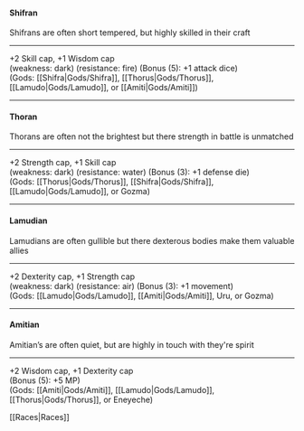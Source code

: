 #### **Shifran**  
Shifrans are often short tempered, but highly skilled in their craft  
 
---

+2 Skill cap, +1 Wisdom cap  
(weakness: dark) (resistance: fire) (Bonus (5): +1 attack dice)  
(Gods: [[Shifra|Gods/Shifra]], [[Thorus|Gods/Thorus]], [[Lamudo|Gods/Lamudo]], or [[Amiti|Gods/Amiti]])
		
---

#### **Thoran**  
Thorans are often not the brightest but there strength in battle is unmatched  

---

+2 Strength cap, +1 Skill cap  
(weakness: dark) (resistance: water) (Bonus (3): +1 defense die)  
(Gods: [[Thorus|Gods/Thorus]], [[Shifra|Gods/Shifra]], [[Lamudo|Gods/Lamudo]], or Gozma)  

---

#### **Lamudian**  
Lamudians are often gullible but there dexterous bodies make them valuable allies 

---

+2 Dexterity cap, +1 Strength cap  
(weakness: dark) (resistance: air) (Bonus (3): +1 movement)  
(Gods: [[Lamudo|Gods/Lamudo]], [[Amiti|Gods/Amiti]], Uru, or Gozma)  

---

#### **Amitian**  
Amitian’s are often quiet, but are highly in touch with they're spirit   

---

+2 Wisdom cap, +1 Dexterity cap  
(Bonus (5): +5 MP)  
(Gods: [[Amiti|Gods/Amiti]], [[Lamudo|Gods/Lamudo]], [[Thorus|Gods/Thorus]], or Eneyeche)  

[[Races|Races]]